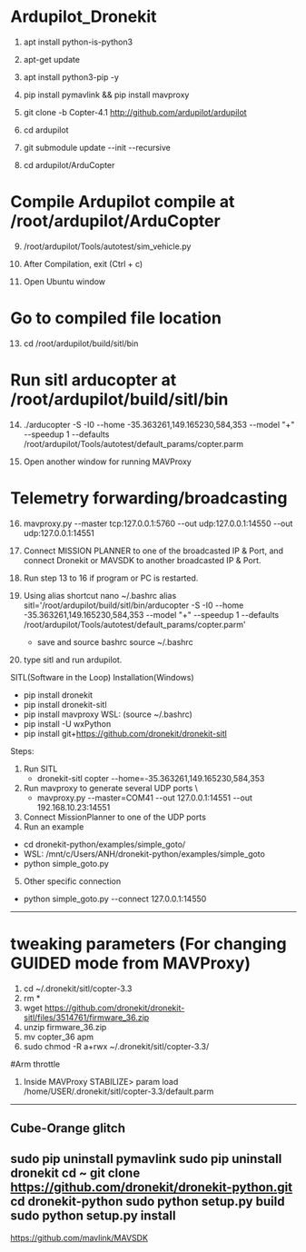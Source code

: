 # Ardupilot_Dronekit

1. apt install python-is-python3

2. apt-get update

3. apt install python3-pip -y

4. pip install pymavlink && pip install mavproxy

5. git clone -b Copter-4.1 http://github.com/ardupilot/ardupilot

6. cd ardupilot

7. git submodule update --init --recursive

8. cd ardupilot/ArduCopter

# Compile Ardupilot compile at /root/ardupilot/ArduCopter
9. /root/ardupilot/Tools/autotest/sim_vehicle.py     

10. After Compilation, exit (Ctrl + c)

12. Open Ubuntu window

# Go to compiled file location
13. cd /root/ardupilot/build/sitl/bin

# Run sitl arducopter at /root/ardupilot/build/sitl/bin
14. ./arducopter -S -I0 --home -35.363261,149.165230,584,353 --model "+" --speedup 1 --defaults /root/ardupilot/Tools/autotest/default_params/copter.parm

15. Open another window for running MAVProxy

# Telemetry forwarding/broadcasting
16. mavproxy.py --master tcp:127.0.0.1:5760 --out udp:127.0.0.1:14550 --out udp:127.0.0.1:14551 

17. Connect MISSION PLANNER to one of the broadcasted IP & Port, and connect Dronekit or MAVSDK to another broadcasted IP & Port.

18. Run step 13 to 16 if program or PC is restarted.

19. Using alias shortcut
    nano ~/.bashrc
    alias sitl='/root/ardupilot/build/sitl/bin/arducopter -S -I0 --home -35.363261,149.165230,584,353 --model "+" --speedup 1 --defaults /root/ardupilot/Tools/autotest/default_params/copter.parm'
    - save and source bashrc 
    source ~/.bashrc

20. type sitl and run ardupilot.


SITL(Software in the Loop) Installation(Windows)
- pip install dronekit
- pip install dronekit-sitl
- pip install mavproxy  WSL: (source ~/.bashrc)
- pip install -U wxPython
- pip install git+https://github.com/dronekit/dronekit-sitl

Steps: 
1. Run SITL
     - dronekit-sitl copter --home=-35.363261,149.165230,584,353
2. Run mavproxy to generate several UDP ports \
    - mavproxy.py --master=COM41 --out 127.0.0.1:14551 --out 192.168.10.23:14551
3. Connect MissionPlanner to one of the UDP ports
4. Run an example
  - cd dronekit-python/examples/simple_goto/
  - WSL: /mnt/c/Users/ANH/dronekit-python/examples/simple_goto
  - python simple_goto.py
5. Other specific connection
  - python simple_goto.py --connect 127.0.0.1:14550

------------------------------------------------------------------------------------------------
# tweaking parameters (For changing GUIDED mode from MAVProxy)
1. cd ~/.dronekit/sitl/copter-3.3
2. rm *
3. wget https://github.com/dronekit/dronekit-sitl/files/3514761/firmware_36.zip
4. unzip firmware_36.zip
5. mv copter_36 apm
6. sudo chmod -R a+rwx ~/.dronekit/sitl/copter-3.3/

#Arm throttle
1. Inside MAVProxy 
   STABILIZE> param load /home/USER/.dronekit/sitl/copter-3.3/default.parm
----------------------------------------------------------------------------------------------------
## Cube-Orange glitch

sudo pip uninstall pymavlink
sudo pip uninstall dronekit
cd ~
git clone https://github.com/dronekit/dronekit-python.git
cd dronekit-python
sudo python setup.py build
sudo python setup.py install
--------------------------------------------------------------------------------------------------------

https://github.com/mavlink/MAVSDK

